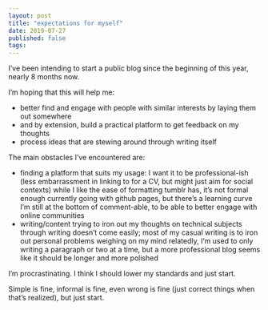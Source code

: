```yaml
---
layout: post
title: "expectations for myself"
date: 2019-07-27
published: false
tags: 
---
```


I’ve been intending to start a public blog since the beginning of this year, nearly 8 months now. 

I’m hoping that this will help me:
- better find and engage with people with similar interests by laying them out somewhere
- and by extension, build a practical platform to get feedback on my thoughts
- process ideas that are stewing around through writing itself

The main obstacles I’ve encountered are:
- finding a platform that suits my usage: 
  I want it to be professional-ish (less embarrassment in linking to for a CV, but might just aim for social contexts)
  while I like the ease of formatting tumblr has, it’s not formal enough
  currently going with github pages, but there’s a learning curve I’m still at the bottom of
  comment-able, to be able to better engage with online communities
- writing/content 
  trying to iron out my thoughts on technical subjects through writing doesn’t come easily; most of my casual writing is to iron out personal problems weighing on my mind
  relatedly, I’m used to only writing a paragraph or two at a time, but a more professional blog seems like it should be longer and more polished

I’m procrastinating. I think I should lower my standards and just start. 

Simple is fine, informal is fine, even wrong is fine (just correct things when that’s realized), but just start.
